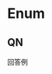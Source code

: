 # Enum

<!-- START doctoc -->
<!-- END doctoc -->

## QN

</details>
<summary>回答例</summary>
</details>

